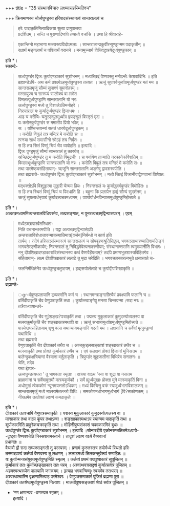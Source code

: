 +++
title = "35 संस्थानविचारः लक्ष्म्यासहस्थितिश्च"

+++
क्रियमाणस्य चोर्ध्वपुण्ड्रस्य हरिपादसंस्थानत्वं सान्तरालत्वं च 
> हरेः पादाकृतिमित्यादिकया श्रुत्या प्रागुपात्तया  
प्रदर्शितम् । सन्ति च पुराणादिष्वपि तथात्वे वचांसि । तथा हि श्रीवाराहे-  

> एकान्तिनो महाभागा मत्स्वरूपविदोऽमलाः । सान्तरालान्प्रकुर्वीरन्पुण्ड्रान्मम पदाकृतीन् ॥  
रक्षार्थं मङ्गलार्थं च पवित्रार्थं वरानने । मन्त्रमुच्चार्य विधिवद्धारयेदूर्ध्वपुण्ड्रकान् ॥

इति *।  
स्कान्दे- 
> ऊर्ध्वपुण्डंर द्विजः कुर्याद्दण्डाकारं सुशोभनम् । मध्यच्छिद्रं वैष्णवस्तु नमोऽन्तैः केशवादिभिः ॥ इति  
ब्रह्माण्डेऽपि-
> अथ कर्म प्रवक्ष्येऽहमूर्ध्वपुण्ड्रस्य तत्त्वतः । ऋजुं सुपार्श्वमूर्ध्वाग्रमूर्ध्वपुण्डंर मतं मम ॥  
सान्तरालमृजुं सौम्यं सुपार्श्व सुमनोहरम् ।  
मत्सायुज्य च सारूप्यं सालोक्यं वा लभेत  
विमलत्यूर्ध्वपुण्ड्राणि सान्तरालानि यो नरः  
ऊर्ध्वपुण्ड्रस्य मध्ये तु विशालेऽतिमनोहरे ।  
निरन्तरालं यः कुर्यादूर्ध्वपुण्डंर द्विजाधमः ।  
आह च मरीचिः-चतुरङ्गुलमूर्ध्वाग्र द्व्यङ्गुलं विस्तृतं मृदा ।  
यः करोस्कुर्वपुण्डंर स ममातीव प्रियो भवेत् ॥  
सः । यश्चिन्तयन्मां सततं धारयेदूर्ध्वपुण्ड्रकम् ॥  
। करोति विपुलं तत्र मन्दिरं मे करोति सः ॥  
त्स्नया सार्धं समासीनो रमेऽहं तत्र निर्वृतः ॥  
स हि तत्र सितं विष्णुं श्रियं चैव व्यपोहति ॥ इत्यादि ।  
द्विजः पुण्ड्रमृजुं सौम्यं सान्तरालं तु कारयेत् ॥  
अच्छिद्रमूर्ध्वपुण्डंर तु य करोति विमूढधीः । स पर्यायेण तान्याति नरकानेकविंशतिम् ॥  
विमलाभूर्ध्वपुण्ड्राणि सान्तरालानि यो नरः । करोति विपुलं तत्र मन्दिरं मे करोति सः ॥  
तथा पारमेष्ठ्यसंहितायाम्-
> ऋजूनि सान्तरालानि अङ्गेषु द्वादशस्वपीति ।  
तथा ब्रह्मरात्रे-
> ऊर्ध्वपुण्डंर द्विजः कुर्याद्दण्डाकारं सुशोभनम् । मध्ये च्छिद्रं विजानीयाद्वैष्णवानां विशेषतः ॥  
मद्भक्तोऽपि विशुद्धात्मा मृद्धारी चेन्मम प्रियः । निरन्तरालं यः कुर्याद्ध्वर्वपुण्डंर विमोहितः ॥  
स हि तत्र स्थितं विष्णुं श्रियं च पिदधाति हि । बहुना कि प्रलापेन हृद्यं सौम्यं सुदर्शनम् ॥  
ऋजुं सुयत्यर्धभृयाग्रं कुर्यादत्यच्छमध्यमम् । पार्श्वयोर्धनविन्यासमूर्ध्वपुण्ड्रमिहोच्यते ॥

इति *।  
अत्कछमध्यममित्यन्तरालविधिपरमेव, तत्प्रसङ्गात्, न पुनरत्यच्छमृद्विन्यासपरम् । एवम् 
> मध्येऽच्छापार्श्वतस्थिता-  
निति वचनान्तरमपीति । यद्वा अत्यच्छमृद्विन्यासेऽपि अन्तरालाविरोधात्तावन्मात्रस्यातिमात्र[वर्जन]निर्बन्धो न कार्य इति  
तार्यम् । तदेवं हरिपादसंस्थानत्वं सान्तरालत्वं च सोपबृंहणश्रुतिसिद्धम्, भगवदसाधारण्यातिशयलिङ्गं  
भागवतैरङ्गीकार्यम्; निरन्तरालं तु निषिद्धमेवेत्यनादरणीयम्; संस्थानान्तराणि त्वमुख्यानीति विभागः ।  
ननु दीपशिखादण्डाकारादिसंस्थानस्य कथं वैष्णवैर्हेयत्वम्? तदपि प्रमाणभूतशास्त्रविहितगेव ।  
संहितायाम्-
> लक्ष्म दीपशिखाकारं ललाटे तु मृदा चरेदिति । भगवच्छास्त्ररत्नभूते क्षसात्त्वते च-  

> जलनिर्मथितेनैव ऊर्ध्वपुण्ड्रचतुष्टयम् । हृद्यसयोर्ललाटे च कुर्याद्दीपशिखाकृति ॥

इति *।  
ब्रह्माण्डे- 
> ःgr-र्वपुण्डप्रतायानि द्रव्यवर्णानि कर्म च । स्थानमन्त्राङ्गलीश्चैवं प्रवक्ष्यामि फलानि च ॥  
वर्तिदीपाकृतिं चैव वेणुपत्राकृतिं तथा । कुर्यात्स्वाङ्गेषु मनसा चिन्तयन्मा।सदा नरः ॥  
तत्रैवाध्यायान्तरे-  

> वर्तिदीपाकृति चैव णु[शङ्ख?पत्राकृतिं तथा । पद्मस्य मुकुलाकारं कुमुदस्योत्पलस्य वा  
मत्स्यकूर्माकृतिं चैव शङ्खाकारमथापि वा । ऋजुं सभाव्यमूर्ध्वाग्रमूर्ध्वपुण्ड्रमिहोच्यते ॥  
पारमेष्ठ्यसंहितायाम् शृणु वत्स यथान्यायमङ्गानि गदतो मम । लक्षणानि च सर्वेषां मृत्पुण्ड्राणां यथाविधि ॥  
तथा ब्रह्मरात्रे  
वेणुपत्राकृतिं चैव दीपाकारं तथैव च । अब्जकुड्लसङ्काशं शङ्खाकारं तथैव च ॥  
मत्स्याकृतिं तथा प्रोक्तं कूर्माकारं तथैव च । एवं सलक्षणं प्रोक्तं द्विजानां मुनिसत्तम ॥  
बालेन्दुकक्षत्रियाणां वैश्यानां वर्तुलाकृति । त्रिपुण्डंर शूद्रजातीनां विधिरेष सनातनः ॥  
चेति, तदेव  
यथा ईश्वर-  
ऊध्वपुण्डत्यधरा ' तु भागवताः स्मृताः । क्षत्रया वाऽथ 'स्या वा शूद्रा वा नसत्तम  
ब्राह्मणानां च सर्वेषामुत्तमौ मत्स्यकूर्मकौ । सर्वे ह्यूर्ध्वमुखाः प्रोक्ता मुने मत्स्याकृतिं विना ॥  
अधोमुखं त्वेककोणं न्यूनमयत्ततोऽधिकम् । मध्यं किंचित्तु वक्रं स्यादूर्ध्वभागविशालकम् ॥  
सान्तरालमृजुं मध्ये मात्स्यमेतत्ज्जो विधिः । समकोणमधोभागमूर्ध्वभागं [वि?सकोणकम् ॥  
नीख्ध्रमेव तत्प्रोक्तं लक्षणं कमठाकृतेः ॥

इति *।  
दीपाकारं ततश्चापि वेणुपत्रसमाकृति । पद्मस्य मुकुलाकारं कुमुदस्योत्पलस्य वा ॥  
मत्साकार तथा वाऽप कूपर तथाऽण्वा । शङ्खाकारमथाऽप स्यान्मम पादाकृतिं तथा ॥  
शूर्पाकारमिति प्राहुरेकचक्राकृतिं तथा । मोहिनीपुष्पसंकाशं चकाकारमिदं बुधाः ॥  
ऊर्ध्वपुण्डंर द्विजः कुर्याद्दण्डाकारं सुशोभनम् । इत्यादि ।श्रोनारदीये एकोनसप्ततितमेऽध्याये-  
-दृष्ट्वा वैष्णवश्चेति निस्सशयमस्त्वने । तादृशं लक्षण वक्ष्ये वैष्णवानां  
प्रधानतः ॥  
वैष्णवौ द्वौ सदा सम्यक्सङ्गतौ तु परस्परम् । प्रणामं कुरुतस्तत्र तयोर्मध्ये स्थितो हरिः  
तस्मादवश्यं कर्तव्यं वैष्णवस्य तु लक्षणम् । ललाटमध्ये तिलकन्तुर्वरूपं समाहितः ॥  
यः कुर्यान्मन्त्रसंयुक्तमूर्ध्वपुण्ड्रमिति स्मृतम् । कर्तव्यं प्रथमं पद्मपुष्पाकारं सुपूजितम् ॥  
कूर्माकारं ततः कुर्याच्छङ्खाकार ततः परम् । अश्वत्थपत्रसदृशं कुर्यात्सर्वत्र पूजितम् ॥  
अहमश्वत्थरूपेण पालयामि जगत्त्रयम् । इत्याह भगवान्विष्णुः स्वयमेव ततःपरम् ॥  
अश्वत्थश्चास्मि वृक्षाणामित्याह परमेश्वरः । वेणुपत्रसमाकारं पूजितं ब्रह्मणा पुरा ॥  
दीपाकारं ततश्रेष्ठमूर्ध्वपुण्ड्रस्य नित्यशः । मालतीपुष्पसङ्काशं श्रेष्ठं सर्वत्र पूजितम् ॥  
- 'ण्ण क्षणान्यव -वणस्यत स्मृतम् ।  
इत्यादि ।